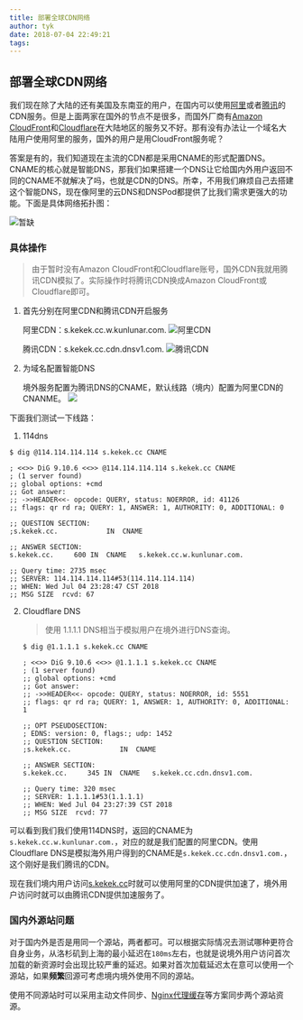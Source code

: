 ```yaml
---
title: 部署全球CDN网络
author: tyk
date: 2018-07-04 22:49:21
tags:
---
```

## 部署全球CDN网络

我们现在除了大陆的还有美国及东南亚的用户，在国内可以使用[阿里](https://www.aliyun.com/product/cdn)或者[腾讯](https://cloud.tencent.com/product/cdn)的CDN服务。但是上面两家在国外的节点不是很多，而国外厂商有[Amazon CloudFront](https://aws.amazon.com/cloudfront/)和[Cloudflare](https://www.cloudflare.com/)在大陆地区的服务又不好。那有没有办法让一个域名大陆用户使用阿里的服务，国外的用户是用CloudFront服务呢？

答案是有的，我们知道现在主流的CDN都是采用CNAME的形式配置DNS。CNAME的核心就是智能DNS，那我们如果搭建一个DNS让它给国内外用户返回不同的CNAME不就解决了吗，也就是CDN的DNS。所幸，不用我们麻烦自己去搭建这个智能DNS，现在像阿里的云DNS和DNSPod都提供了比我们需求更强大的功能。下面是具体网络拓扑图：

![暂缺](/images/global-dns.png)

### 具体操作
> 由于暂时没有Amazon CloudFront和Cloudflare账号，国外CDN我就用腾讯CDN模拟了。实际操作时将腾讯CDN换成Amazon CloudFront或Cloudflare即可。

1. 首先分别在阿里CDN和腾讯CDN开启服务

    阿里CDN：s.kekek.cc.w.kunlunar.com.
    ![阿里CDN](/images/cdn-cn-kekek.png)

    腾讯CDN：s.kekek.cc.cdn.dnsv1.com.
    ![腾讯CDN](/images/cdn-world-kekek.png)

2. 为域名配置智能DNS
    
    境外服务配置为腾讯DNS的CNAME，默认线路（境内）配置为阿里CDN的CNANME。
    ![](/images/dns-kekek.png)


下面我们测试一下线路：
1. 114dns
```
$ dig @114.114.114.114 s.kekek.cc CNAME

; <<>> DiG 9.10.6 <<>> @114.114.114.114 s.kekek.cc CNAME
; (1 server found)
;; global options: +cmd
;; Got answer:
;; ->>HEADER<<- opcode: QUERY, status: NOERROR, id: 41126
;; flags: qr rd ra; QUERY: 1, ANSWER: 1, AUTHORITY: 0, ADDITIONAL: 0

;; QUESTION SECTION:
;s.kekek.cc.			IN	CNAME

;; ANSWER SECTION:
s.kekek.cc.		600	IN	CNAME	s.kekek.cc.w.kunlunar.com.

;; Query time: 2735 msec
;; SERVER: 114.114.114.114#53(114.114.114.114)
;; WHEN: Wed Jul 04 23:28:47 CST 2018
;; MSG SIZE  rcvd: 67
```

2. Cloudflare DNS
    > 使用 1.1.1.1 DNS相当于模拟用户在境外进行DNS查询。

    ```
    $ dig @1.1.1.1 s.kekek.cc CNAME

    ; <<>> DiG 9.10.6 <<>> @1.1.1.1 s.kekek.cc CNAME
    ; (1 server found)
    ;; global options: +cmd
    ;; Got answer:
    ;; ->>HEADER<<- opcode: QUERY, status: NOERROR, id: 5551
    ;; flags: qr rd ra; QUERY: 1, ANSWER: 1, AUTHORITY: 0, ADDITIONAL: 1

    ;; OPT PSEUDOSECTION:
    ; EDNS: version: 0, flags:; udp: 1452
    ;; QUESTION SECTION:
    ;s.kekek.cc.			IN	CNAME

    ;; ANSWER SECTION:
    s.kekek.cc.		345	IN	CNAME	s.kekek.cc.cdn.dnsv1.com.

    ;; Query time: 320 msec
    ;; SERVER: 1.1.1.1#53(1.1.1.1)
    ;; WHEN: Wed Jul 04 23:27:39 CST 2018
    ;; MSG SIZE  rcvd: 77
    ```

可以看到我们我们使用114DNS时，返回的CNAME为`s.kekek.cc.w.kunlunar.com.`，对应的就是我们配置的阿里CDN。使用Cloudflare DNS是模拟海外用户得到的CNAME是`s.kekek.cc.cdn.dnsv1.com.`，这个刚好是我们腾讯的CDN。

现在我们境内用户访问[s.kekek.cc](http://ss.kekek.cc)时就可以使用阿里的CDN提供加速了，境外用户访问时就可以由腾讯CDN提供加速服务了。

### 国内外源站问题
对于国内外是否是用同一个源站，两者都可。可以根据实际情况去测试哪种更符合自身业务，从洛杉矶到上海的最小延迟在`180ms`左右，也就是说境外用户访问首次加载的新资源时会出现比较严重的延迟。如果对首次加载延迟太在意可以使用一个源站，如果**频繁**回源可考虑境内境外使用不同的源站。

使用不同源站时可以采用主动文件同步、[Nginx代理缓存](nginx-proxy-cache.html)等方案同步两个源站资源。
